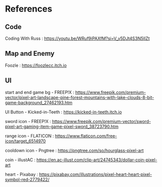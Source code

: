 # References
## Code
Coding With Russ : https://youtu.be/WRuf9iPAXfM?si=V_v5DJt4S3N5IIZt
## Map and Enemy
Foozle : https://foozlecc.itch.io
## UI
start and end game bg - FREEP!X : https://www.freepik.com/premium-vector/pixel-art-landscape-pine-forest-mountains-with-lake-clouds-8-bit-game-background_27462193.htm

UI Button - Kicked-in-Teeth : https://kicked-in-teeth.itch.io

sword icon - FREEP!X : https://www.freepik.com/premium-vector/sword-pixel-art-gaming-item-game-pixel-sword_38723790.htm

range icon - FLATICON : https://www.flaticon.com/free-icon/target_6514970

cooldown icon - Pngtree : https://pngtree.com/so/hourglass-pixel-art

coin - illustAC : https://en.ac-illust.com/clip-art/24745343/dollar-coin-pixel-art

heart - Pixabay : https://pixabay.com/illustrations/pixel-heart-heart-pixel-symbol-red-2779422/
